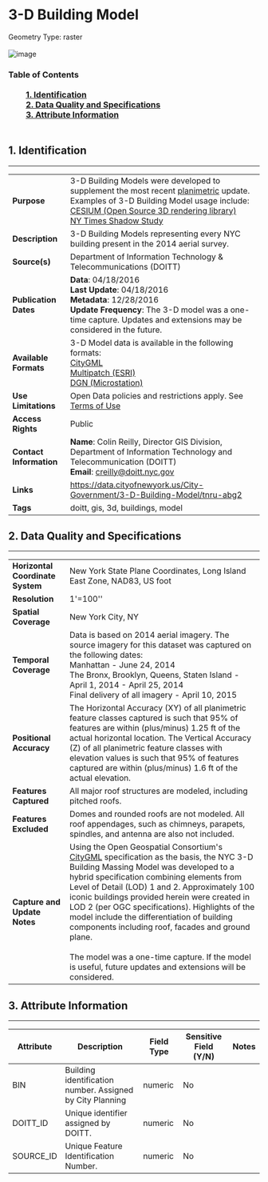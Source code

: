 # 3-D Building Model
Geometry Type: raster<br><br>![image](http://www1.nyc.gov/assets/doitt/images/content/pages/3d-buildings.png)

### Table of Contents<br><br>&nbsp;&nbsp;&nbsp;&nbsp;&nbsp;&nbsp;&nbsp;&nbsp;&nbsp;[**1. Identification**](#1-identification)<br>&nbsp;&nbsp;&nbsp;&nbsp;&nbsp;&nbsp;&nbsp;&nbsp;&nbsp;[**2. Data Quality and Specifications**](#2-data-quality-and-specifications)<br>&nbsp;&nbsp;&nbsp;&nbsp;&nbsp;&nbsp;&nbsp;&nbsp;&nbsp;[**3. Attribute Information**](#3-attribute-information)<br><br>
## 1. Identification
---------------------------------------------
|     |     |
| --- | --- |
**Purpose** | 3-D Building Models were developed to supplement the most recent [planimetric](https://github.com/ekamptner/nyc-planimetrics/blob/master/Capture_Rules.md) update. Examples of 3-D Building Model usage include: <br> [CESIUM (Open Source 3D rendering library)](https://cesiumjs.org/NewYork/index.html?view=-74.01881302800248%2C40.69114333714821%2C753.2406554180401%2C21.27879878293835%2C-21.343905508724625%2C0.0716951918898415)<br> [NY Times Shadow Study](http://www.nytimes.com/interactive/2016/12/21/upshot/Mapping-the-Shadows-of-New-York-City.html)
**Description** |3-D Building Models representing every NYC building present in the 2014 aerial survey. 
**Source(s)** |Department of Information Technology & Telecommunications (DOITT)
**Publication Dates** |**Data**: 04/18/2016<br>**Last Update**: 04/18/2016<br>**Metadata**: 12/28/2016<br>**Update Frequency**: The 3-D model was a one-time capture. Updates and extensions may be considered in the future. 
**Available Formats** |3-D Model data is available in the following formats: <br> [CityGML](http://maps.nyc.gov/download/3dmodel/DA_WISE_GML.zip)<br>[Multipatch (ESRI)](http://maps.nyc.gov/download/3dmodel/DA_WISE_Multipatch.zip)<br>[DGN (Microstation)](http://maps.nyc.gov/download/3dmodel/DA_Wise_DGN.zip)
**Use Limitations** |Open Data policies and restrictions apply. See [Terms of Use](http://www.nyc.gov/html/data/terms.html)
**Access Rights** |Public
**Contact Information** |**Name**: Colin Reilly, Director GIS Division, Department of Information Technology and Telecommunication (DOITT)<br>**Email**: creilly@doitt.nyc.gov
**Links** |https://data.cityofnewyork.us/City-Government/3-D-Building-Model/tnru-abg2
**Tags** |doitt, gis, 3d, buildings, model
## 2. Data Quality and Specifications
---------------------------------------------
|     |     |
| --- | --- |
**Horizontal Coordinate System** |New York State Plane Coordinates, Long Island East Zone, NAD83, US foot
**Resolution** | 1'=100''
**Spatial Coverage** |New York City, NY
**Temporal Coverage** | Data is based on 2014 aerial imagery. The source imagery for this dataset was captured on the following dates:<br> Manhattan - June 24, 2014<br> The Bronx, Brooklyn, Queens, Staten Island - April 1, 2014 - April 25, 2014<br>Final delivery of all imagery - April 10, 2015
**Positional Accuracy** |The Horizontal Accuracy (XY) of all planimetric feature classes captured is such that 95% of features are within (plus/minus) 1.25 ft of the actual horizontal location.	The Vertical Accuracy (Z) of all planimetric feature classes with elevation values is such that 95% of features captured are within (plus/minus) 1.6 ft of the actual elevation.
**Features Captured** |All major roof structures are modeled, including pitched roofs. 
**Features Excluded** |Domes and rounded roofs are not modeled. All roof appendages, such as chimneys, parapets, spindles, and antenna are also not included. 
**Capture and Update Notes** |Using the Open Geospatial Consortium's [CityGML](http://www.opengeospatial.org/standards/citygml) specification as the basis, the NYC 3-D Building Massing Model was developed to a hybrid specification combining elements from Level of Detail (LOD) 1 and 2. Approximately 100 iconic buildings provided herein were created in LOD 2 (per OGC specifications). Highlights of the model include the differentiation of building components including roof, facades and ground plane. <br><br> The model was a one-time capture. If the model is useful, future updates and extensions will be considered. 
## 3. Attribute Information
---------------------------------------------
| Attribute | Description | Field Type | Sensitive Field (Y/N) | Notes| 
|------------ | ------------- | -------- | ----------- | ----------|
| BIN | Building identification number. Assigned by City Planning | numeric | No
| DOITT_ID | Unique identifier assigned by DOITT.  | numeric | No
| SOURCE_ID | Unique Feature Identification Number. | numeric | No
